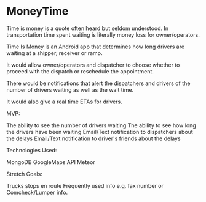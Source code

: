 # MoneyTime

Time is money is a quote often heard but seldom understood. In transportation time spent waiting is literally money loss for owner/operators.

Time Is Money is an Android app that determines how long drivers are waiting at a shipper, receiver or ramp.

It would allow owner/operators and dispatcher to choose whether to proceed with the dispatch or reschedule the appointment.

There would be notifications that alert the dispatchers and drivers of the number of drivers waiting as well as the wait time.

It would also give a real time ETAs for drivers.

MVP:

The ability to see the number of drivers waiting
The ability to see how long the drivers have been waiting
Email/Text notification to dispatchers about the delays
Email/Text notification to driver's friends about the delays

Technologies Used:

MongoDB
GoogleMaps API
Meteor

Stretch Goals:

Trucks stops en route
Frequently used info e.g. fax number or Comcheck/Lumper info.
